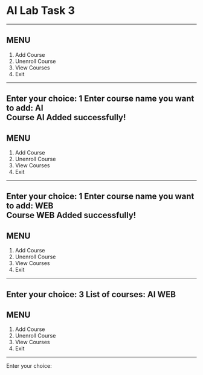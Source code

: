 # AI Lab Task 3
---------------------------
MENU
---------------------------
1. Add Course
2. Unenroll Course
3. View Courses
4. Exit
---------------------------
Enter your choice: 1
Enter course name you want to add: AI  
Course AI Added successfully!
---------------------------
MENU
---------------------------
1. Add Course
2. Unenroll Course
3. View Courses
4. Exit
---------------------------
Enter your choice: 1
Enter course name you want to add: WEB  
Course WEB Added successfully!
---------------------------
MENU
---------------------------
1. Add Course
2. Unenroll Course
3. View Courses
4. Exit
---------------------------
Enter your choice: 3
List of courses:
AI
WEB
---------------------------
MENU
---------------------------
1. Add Course
2. Unenroll Course
3. View Courses
4. Exit
---------------------------
Enter your choice: 
